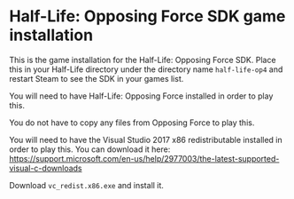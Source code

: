 # Half-Life: Opposing Force SDK game installation

This is the game installation for the Half-Life: Opposing Force SDK.
Place this in your Half-Life directory under the directory name `half-life-op4` and restart Steam to see the SDK in your games list.

You will need to have Half-Life: Opposing Force installed in order to play this.

You do not have to copy any files from Opposing Force to play this.

You will need to have the Visual Studio 2017 x86 redistributable installed in order to play this.
You can download it here: https://support.microsoft.com/en-us/help/2977003/the-latest-supported-visual-c-downloads

Download `vc_redist.x86.exe` and install it.
